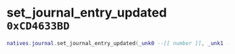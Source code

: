 # set_journal_entry_updated `0xCD4633BD`

```lua
natives.journal.set_journal_entry_updated(_unk0 --[[ number ]], _unk1 --[[ number ]])
```